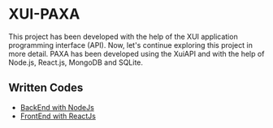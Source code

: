 # XUI-PAXA
This project has been developed with the help of the XUI application programming interface (API). Now, let's continue exploring this project in more detail.
PAXA has been developed using the XuiAPI and with the help of Node.js, React.js, MongoDB and SQLite.

##  Written Codes
 - [BackEnd with NodeJs](https://github.com/hossein-rg)
 - [FrontEnd with ReactJs](https://github.com/hossein-rg)
